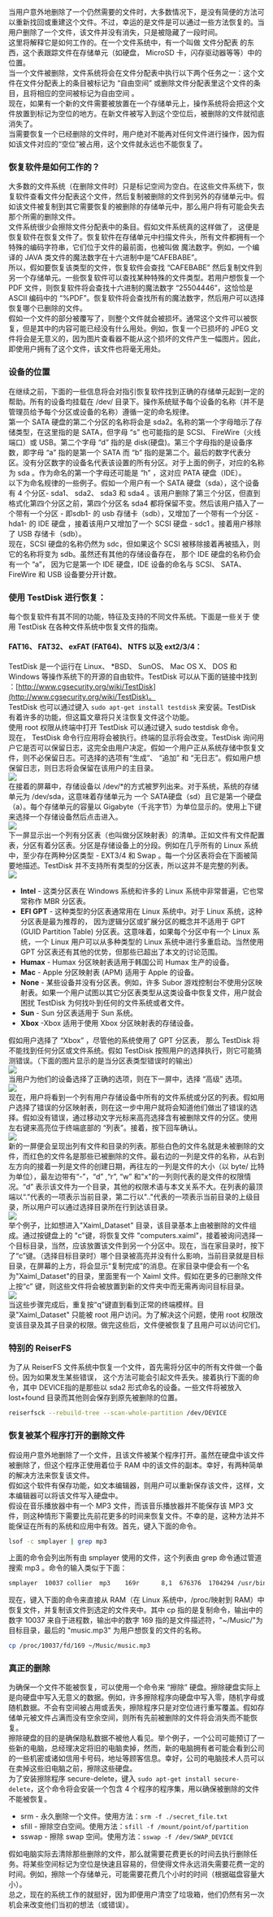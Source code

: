 当用户意外地删除了一个仍然需要的文件时，大多数情况下，是没有简便的方法可以重新找回或重建这个文件。不过，幸运的是文件是可以通过一些方法恢复的。当用户删除了一个文件，该文件并没有消失，只是被隐藏了一段时间。<br />这里将解释它是如何工作的。在一个文件系统中，有一个叫做 文件分配表 的东西，这个表跟踪文件在存储单元（如硬盘， MicroSD 卡，闪存驱动器等等）中的位置。<br />当一个文件被删除，文件系统将会在文件分配表中执行以下两个任务之一：这个文件在文件分配表上的条目被标记为 “自由空间” 或删除文件分配表里这个文件的条目，且将相应的空间被标记为自由空间 。<br />现在，如果有一个新的文件需要被放置在一个存储单元上，操作系统将会把这个文件放置到标记为空位的地方。在新文件被写入到这个空位后，被删除的文件就彻底消失了。<br />当需要恢复一个已经删除的文件时，用户绝对不能再对任何文件进行操作，因为假如该文件对应的“空位”被占用，这个文件就永远也不能恢复了。
<a name="jV7Kf"></a>
### 恢复软件是如何工作的？
大多数的文件系统（在删除文件时）只是标记空间为空白。在这些文件系统下，恢复软件查看文件分配表这个文件，然后复制被删除的文件到另外的存储单元中。假如该文件被复制到其它需要恢复的被删除的存储单元中，那么用户将有可能会失去那个所需的删除文件。<br />文件系统很少会擦除文件分配表中的条目。假如文件系统真的这样做了， 这便是恢复软件在恢复文件了。恢复软件在存储单元中扫描文件头，所有文件都拥有一个特殊的编码字符串，它们位于文件的最前面，也被叫做 魔法数字。例如，一个编译的 JAVA 类文件的魔法数字在十六进制中是“CAFEBABE”。<br />所以，假如要恢复该类型的文件，恢复软件会查找 “CAFEBABE” 然后复制文件到另一个存储单元。一些恢复软件可以查找某种特殊的文件类型。若用户想恢复一个 PDF 文件，则恢复软件将会查找十六进制的魔法数字 “25504446”，这恰恰是 ASCII 编码中的 “%PDF”。恢复软件将会查找所有的魔法数字，然后用户可以选择恢复哪个已删除的文件。<br />假如一个文件的部分被覆写了，则整个文件就会被损坏。通常这个文件可以被恢复，但是其中的内容可能已经没有什么用处。例如，恢复一个已损坏的 JPEG 文件将会是无意义的，因为图片查看器不能从这个损坏的文件产生一幅图片。因此，即使用户拥有了这个文件，该文件也将毫无用处。
<a name="cGcab"></a>
### 设备的位置
在继续之前，下面的一些信息将会对指引恢复软件找到正确的存储单元起到一定的帮助。所有的设备均挂载在 /dev/ 目录下。操作系统赋予每个设备的名称（并不是管理员给予每个分区或设备的名称）遵循一定的命名规律。<br />第一个 SATA 硬盘的第二个分区的名称将会是 sda2。名称的第一个字母暗示了存储类型，在这里指的是 SATA，但字母 “s” 也可能指的是 SCSI、 FireWire（火线端口）或 USB。第二个字母 “d” 指的是 disk(硬盘)。第三个字母指的是设备序数，即字母 “a” 指的是第一个 SATA 而 “b” 指的是第二个。最后的数字代表分区。没有分区数字的设备名代表该设置的所有分区。对于上面的例子，对应的名称为 sda 。作为命名的第一个字母还可能是 “h” ，这对应 PATA 硬盘（IDE）。<br />以下为命名规律的一些例子。假如一个用户有一个 SATA 硬盘（sda），这个设备有 4 个分区- sda1、 sda2、 sda3 和 sda4 。该用户删除了第三个分区，但直到格式化第四个分区之前，第四个分区名 sda4 都将保留不变。然后该用户插入了一个带有一个分区 - 即sdb1- 的 usb 存储卡（sdb），又增加了一个带有一个分区 -hda1- 的 IDE 硬盘 ，接着该用户又增加了一个 SCSI 硬盘 - sdc1 。接着用户移除了 USB 存储卡（sdb）。<br />现在，SCSI 硬盘的名称仍然为 sdc，但如果这个 SCSI 被移除接着再被插入，则它的名称将变为 sdb。虽然还有其他的存储设备存在， 那个 IDE 硬盘的名称仍会有一个 “a”， 因为它是第一个 IDE 硬盘，IDE 设备的命名与 SCSI、 SATA、 FireWire 和 USB 设备要分开计数。
<a name="Ex78W"></a>
### 使用 TestDisk 进行恢复：
每个恢复软件有其不同的功能，特征及支持的不同文件系统。下面是一些关于 使用 TestDisk 在各种文件系统中恢复文件的指南。
<a name="kiH3e"></a>
#### FAT16、 FAT32、 exFAT (FAT64)、 NTFS 以及 ext2/3/4：
TestDisk 是一个运行在 Linux、 *BSD、 SunOS、 Mac OS X、 DOS 和 Windows 等操作系统下的开源的自由软件。TestDisk 可以从下面的链接中找到 ：[http://www.cgsecurity.org/wiki/TestDisk](http://www.cgsecurity.org/wiki/TestDisk)。<br />TestDisk 也可以通过键入 `sudo apt-get install testdisk` 来安装。TestDisk 有着许多的功能，但这篇文章将只关注恢复文件这个功能。<br />使用 root 权限从终端中打开 TestDisk 可以通过键入 sudo testdisk 命令。<br />现在， TestDisk 命令行应用将会被执行。终端的显示将会改变。TestDisk 询问用户它是否可以保留日志，这完全由用户决定。假如一个用户正从系统存储中恢复文件，则不必保留日志。可选择的选项有“生成”、 “追加” 和 “无日志”。假如用户想保留日志，则日志将会保留在该用户的主目录。<br />![](https://cdn.nlark.com/yuque/0/2023/jpeg/396745/1676528215898-07dd4e7f-352f-49c8-a2ff-b23fb14c20d4.jpeg#averageHue=%23373b3e&clientId=u793ab247-1ed7-4&from=paste&id=sVAy6&originHeight=386&originWidth=699&originalType=url&ratio=2.5&rotation=0&showTitle=false&status=done&style=none&taskId=u5a9844fb-787e-4f65-882e-e25660a93e3&title=)<br />在接着的屏幕中，存储设备以 /dev/*的方式被罗列出来。对于系统，系统的存储单元为 /dev/sda，这意味着存储单元为 一个 SATA硬盘（sd）且它是第一个硬盘（a）。每个存储单元的容量以 Gigabyte（千兆字节）为单位显示的。使用上下键来选择一个存储设备然后点击进入。<br />![](https://cdn.nlark.com/yuque/0/2023/jpeg/396745/1676528215903-0dd6e41a-7c42-4bed-8aa8-f5b0b532cabe.jpeg#averageHue=%23363a3d&clientId=u793ab247-1ed7-4&from=paste&id=sMlhC&originHeight=296&originWidth=674&originalType=url&ratio=2.5&rotation=0&showTitle=false&status=done&style=none&taskId=ufda9da95-1652-4ce8-a823-ec4741f5b55&title=)<br />下一屏显示出一个列有分区表（也叫做分区映射表）的清单。正如文件有文件配置表，分区有着分区表。分区是存储设备上的分段。例如在几乎所有的 Linux 系统中，至少存在两种分区类型 - EXT3/4 和 Swap 。每一个分区表将会在下面被简要地描述。TestDisk 并不支持所有类型的分区表，所以这并不是完整的列表。<br />![](https://cdn.nlark.com/yuque/0/2023/jpeg/396745/1676528215849-bf7b7af3-6efc-49b5-975e-9dde5c7bc075.jpeg#averageHue=%2334383b&clientId=u793ab247-1ed7-4&from=paste&id=fDIg2&originHeight=419&originWidth=705&originalType=url&ratio=2.5&rotation=0&showTitle=false&status=done&style=none&taskId=u5f88b2e8-244e-45fc-b1bf-db726f9123e&title=)

- **Intel** - 这类分区表在 Windows 系统和许多的 Linux 系统中非常普遍，它也常常称作 MBR 分区表。
- **EFI GPT** - 这种类型的分区表通常用在 Linux 系统中。对于 Linux 系统，这种分区表是最为推荐的， 因为逻辑分区或扩展分区的概念并不适用于 GPT (GUID Partition Table) 分区表。这意味着，如果每个分区中有一个 Linux 系统，一个 Linux 用户可以从多种类型的 Linux 系统中进行多重启动。当然使用 GPT 分区表还有其他的优势，但那些已超出了本文的讨论范围。
- **Humax** - Humax 分区映射表适用于韩国公司 Humax 生产的设备。
- **Mac** - Apple 分区映射表 (APM) 适用于 Apple 的设备。
- **None** - 某些设备并没有分区表。例如，许多 Subor 游戏控制台不使用分区映射表。如果一个用户试图以其它分区表类型从这类设备中恢复文件，用户就会困扰 TestDisk 为何找卟到任何的文件系统或者文件。
- **Sun** - Sun 分区表适用于 Sun 系统。
- **Xbox** -Xbox 适用于使用 Xbox 分区映射表的存储设备。

假如用户选择了 “Xbox” ，尽管他的系统使用了 GPT 分区表， 那么 TestDisk 将不能找到任何分区或文件系统。假如 TestDisk 按照用户的选择执行，则它可能猜测错误。（下面的图片显示的是当分区表类型错误时的输出）<br />![](https://cdn.nlark.com/yuque/0/2023/jpeg/396745/1676528215830-06300bd2-2ab3-4b77-942e-2e833c0d7e38.jpeg#averageHue=%2335393c&clientId=u793ab247-1ed7-4&from=paste&id=isTE6&originHeight=224&originWidth=470&originalType=url&ratio=2.5&rotation=0&showTitle=false&status=done&style=none&taskId=u94f32691-c0c8-4ca1-adaf-78c39540bf2&title=)<br />当用户为他们的设备选择了正确的选项，则在下一屏中，选择 “高级” 选项。<br />![](https://cdn.nlark.com/yuque/0/2023/jpeg/396745/1676528215967-7f710dc5-1a4e-466f-be71-9c70fa73db83.jpeg#averageHue=%23353a3c&clientId=u793ab247-1ed7-4&from=paste&id=oGpDa&originHeight=278&originWidth=731&originalType=url&ratio=2.5&rotation=0&showTitle=false&status=done&style=none&taskId=u069591ba-0d91-4af3-9c30-2faa8ca40eb&title=)<br />现在，用户将看到一个列有用户存储设备中所有的文件系统或分区的列表。假如用户选择了错误的分区映射表，则在这一步中用户就将会知道他们做出了错误的选择。假如没有错误，通过移动文字光标来高亮选择含有被删除文件的分区。使用 左右键来高亮位于终端底部的 “列表”。接着，按下回车确认。<br />![](https://cdn.nlark.com/yuque/0/2023/jpeg/396745/1676528216318-6e9c2346-6f57-4713-8791-b2ee1177ee36.jpeg#averageHue=%23383d3f&clientId=u793ab247-1ed7-4&from=paste&id=Fmg0w&originHeight=323&originWidth=651&originalType=url&ratio=2.5&rotation=0&showTitle=false&status=done&style=none&taskId=uf64df500-1600-4338-98bb-c9b3dabe61a&title=)<br />新的一屏便会呈现出列有文件和目录的列表。那些白色的文件名就是未被删除的文件，而红色的文件名是那些已被删除的文件。最右边的一列是文件的名称，从右到左方向的接着一列是文件的创建日期，再往左的一列是文件的大小（以 byte/ 比特为单位），最左边带有“-”，“d” ,“r”, “w” 和"x"的一列则代表的是文件的权限情况。“d” 表示该文件为一个目录，其他的权限术语与本文关系不大。在列表的最顶端以“.”代表的一项表示当前目录，第二行以".."代表的一项表示当前目录的上级目录，所以用户可以通过选择目录所在行到达该目录。<br />![](https://cdn.nlark.com/yuque/0/2023/jpeg/396745/1676528216336-4cac0663-e077-47ba-ab7e-cb4476cab5c2.jpeg#averageHue=%23393e40&clientId=u793ab247-1ed7-4&from=paste&id=sXcB7&originHeight=743&originWidth=662&originalType=url&ratio=2.5&rotation=0&showTitle=false&status=done&style=none&taskId=ub8f1bd44-1b33-4130-bee1-5adb915a0ce&title=)<br />举个例子，比如想进入"Xaiml_Dataset" 目录，该目录基本上由被删除的文件组成。通过按键盘上的 "c"键，将恢复文件 "computers.xaiml"，接着被询问选择一个目标目录，当然，应该放置该文件到另一个分区中。现在，当在家目录时，按下了“c”键。（选择目标目录时）哪个目录被高亮并没有什么影响，当前目录就是目标目录，在屏幕的上方，将会显示“复制完成”的消息。在家目录中便会有一个名为"Xaiml_Dataset"的目录，里面里有一个 Xaiml 文件。假如在更多的已删除文件上按“c” 键，则这些文件将会被放置到新的文件夹中而无需再询问目标目录。<br />![](https://cdn.nlark.com/yuque/0/2023/jpeg/396745/1676528216265-0c2ff27f-0de4-4bbf-b461-bdb3ba7e899b.jpeg#averageHue=%23373c3e&clientId=u793ab247-1ed7-4&from=paste&id=znOgk&originHeight=458&originWidth=743&originalType=url&ratio=2.5&rotation=0&showTitle=false&status=done&style=none&taskId=u85098264-393d-451e-b68d-fb32e9aef62&title=)<br />当这些步骤完成后，重复按“q”键直到看到正常的终端模样。目录"Xaiml_Dataset" 只能被 root 用户访问。为了解决这个问题，使用 root 权限改变该目录及其子目录的权限。做完这些后，文件便被恢复了且用户可以访问它们。
<a name="LHd36"></a>
### 特别的 ReiserFS
为了从 ReiserFS 文件系统中恢复一个文件，首先需将分区中的所有文件做一个备份。因为如果发生某些错误， 这个方法可能会引起文件丢失。接着执行下面的命令，其中 DEVICE指的是那些以 sda2 形式命名的设备。一些文件将被放入 lost+found 目录而其他则会保存到原先被删除的位置。
```bash
reiserfsck --rebuild-tree --scan-whole-partition /dev/DEVICE
```
<a name="iwi6I"></a>
### 恢复被某个程序打开的删除文件
假设用户意外地删除了一个文件，且该文件被某个程序打开。虽然在硬盘中该文件被删除了，但这个程序正使用着位于 RAM 中的该文件的副本。幸好，有两种简单的解决方法来恢复该文件。<br />假如这个软件有保存功能，如文本编辑器，则用户可以重新保存该文件，这样，文本编辑器可以将该文件写入硬盘中。<br />假设在音乐播放器中有一个 MP3 文件，而该音乐播放器并不能保存该 MP3 文件，则这种情形下需要比先前花更多的时间来恢复文件。不幸的是，这种方法并不能保证在所有的系统和应用中有效。首先，键入下面的命令。
```bash
lsof -c smplayer | grep mp3
```
上面的命令会列出所有由 smplayer 使用的文件，这个列表由 grep 命令通过管道搜索 mp3 。命令的输入类似于下面：
```bash
smplayer  10037 collier  mp3    169r      8,1  676376  1704294 /usr/bin/smplayer
```
现在，键入下面的命令来直接从 RAM（在 Linux 系统中，/proc/映射到 RAM）中恢复文件，并复制该文件到选定的文件夹中。其中 cp 指的是复制命令，输出中的数字 10037 来自于进程数，输出中的数字 169 指的是文件描述符，"~/Music/"为目标目录，最后的 "music.mp3" 为用户想恢复的文件的名称。
```bash
cp /proc/10037/fd/169 ~/Music/music.mp3
```
<a name="xVBfL"></a>
### 真正的删除
为确保一个文件不能被恢复，可以使用一个命令来 “擦除” 硬盘。擦除硬盘实际上是向硬盘中写入无意义的数据。例如，许多擦除程序向硬盘中写入零，随机字母或随机数据。不会有空间被占用或丢失，擦除程序只是对空位进行重写覆盖。假如存储单元被文件占满而没有空余空间，则所有先前被删除的文件将会消失而不能恢复。<br />擦除硬盘的目的是确保隐私数据不被他人看见。举个例子，一个公司可能预订了一些新的电脑，总经理决定将旧的电脑卖掉，然而，新的电脑拥有者可能会看到公司的一些机密或诸如信用卡号码，地址等顾客信息。幸好，公司的电脑技术人员可以在卖掉这些旧电脑之前，擦除这些硬盘。<br />为了安装擦除程序 secure-delete，键入 `sudo apt-get install secure-delete`，这个命令将会安装一个包含 4 个程序的程序集，用以确保被删除的文件不能被恢复。

- srm - 永久删除一个文件。使用方法：`srm -f ./secret_file.txt`
- sfill - 擦除空白空间。使用方法：`sfill -f /mount/point/of/partition`
- sswap - 擦除 swap 空间。使用方法：`sswap -f /dev/SWAP_DEVICE`

假如电脑实际去清除那些删除的文件，那么就需要花费更长的时间去执行删除任务。将某些空间标记为空位是快速且容易的，但使得文件永远消失需要花费一定的时间。例如，擦除一个存储单元，可能需要花费几个小时的时间（根据磁盘容量大小）。<br />总之，现在的系统工作的就挺好，因为即便用户清空了垃圾箱，他们仍然有另一次机会来改变他们当初的想法（或错误）。
